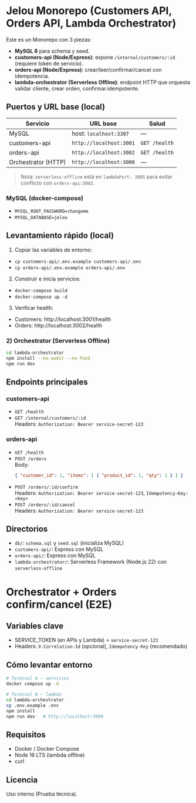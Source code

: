 # Jelou Monorepo (Customers API, Orders API, Lambda Orchestrator)

Este es un Monorepo con 3 piezas:

- **MySQL 8** para schema y seed.
- **customers-api (Node/Express)**: expone `/internal/customers/:id` (requiere token de servicio).
- **orders-api (Node/Express)**: crear/leer/confirmar/cancel con idempotencia.
- **lambda-orchestrator (Serverless Offline)**: endpoint HTTP que orquesta validar cliente, crear orden, confirmar.idempotente.


## Puertos y URL base (local)

| Servicio            | URL base                      | Salud                |
|---                  |---                             |---                   |
| MySQL               | host: `localhost:3307`        | —                    |
| customers-api       | `http://localhost:3001`       | `GET /health`        |
| orders-api          | `http://localhost:3002`       | `GET /health`        |
| Orchestrator (HTTP) | `http://localhost:3000`       | —                    |

> Nota: `serverless-offline` está en `lambdaPort: 3005` para evitar conflicto con `orders-api:3002`.


### MySQL (docker-compose)
- `MYSQL_ROOT_PASSWORD=changeme`
- `MYSQL_DATABASE=jelou`

## Levantamiento rápido (local)

1. Copiar las variables de entorno:
- `cp customers-api/.env.example customers-api/.env`
- `cp orders-api/.env.example orders-api/.env`
2. Construir e inicia servicios:
- `docker-compose build`
- `docker-compose up -d`
3. Verificar health:
- Customers: http://localhost:3001/health
- Orders: http://localhost:3002/health

### 2) Orchestrator (Serverless Offline)
```bash
cd lambda-orchestrator
npm install --no-audit --no-fund
npm run dev
```
## Endpoints principales

### customers-api
- `GET /health`
- `GET /internal/customers/:id`  
  Headers: `Authorization: Bearer service-secret-123`

### orders-api
- `GET /health`
- `POST /orders`  
  Body:
  ```json
  { "customer_id": 1, "items": [ { "product_id": 1, "qty": 1 } ] }
  ```
- `POST /orders/:id/confirm`  
  Headers: `Authorization: Bearer service-secret-123`, `Idempotency-Key: <key>`
- `POST /orders/:id/cancel`  
  Headers: `Authorization: Bearer service-secret-123`

## Directorios
- `db/`: `schema.sql` y `seed.sql` (inicializa MySQL)
- `customers-api/`: Express con MySQL 
- `orders-api/`: Express con MySQL
- `lambda-orchestrator/`: Serverless Framework (Node.js 22) con `serverless-offline`


# Orchestrator + Orders confirm/cancel (E2E)

## Variables clave
- SERVICE_TOKEN (en APIs y Lambda) = `service-secret-123`
- Headers: `X-Correlation-Id` (opcional), `Idempotency-Key` (recomendado)

## Cómo levantar entorno
```bash
# Terminal A – servicios
docker compose up -d

# Terminal B – lambda
cd lambda-orchestrator
cp .env.example .env
npm install
npm run dev   # http://localhost:3000
```

## Requisitos
- Docker / Docker Compose
- Node 16 LTS (lambda offline)
- curl

## Licencia
Uso interno (Prueba técnica).